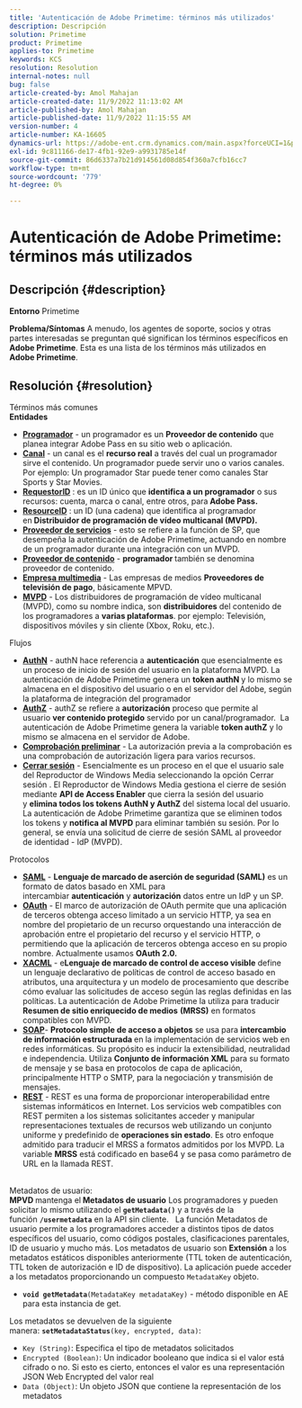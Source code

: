 ```yaml
---
title: 'Autenticación de Adobe Primetime: términos más utilizados'
description: Descripción
solution: Primetime
product: Primetime
applies-to: Primetime
keywords: KCS
resolution: Resolution
internal-notes: null
bug: false
article-created-by: Amol Mahajan
article-created-date: 11/9/2022 11:13:02 AM
article-published-by: Amol Mahajan
article-published-date: 11/9/2022 11:15:55 AM
version-number: 4
article-number: KA-16605
dynamics-url: https://adobe-ent.crm.dynamics.com/main.aspx?forceUCI=1&pagetype=entityrecord&etn=knowledgearticle&id=4f62ba74-1f60-ed11-9561-6045bd006268
exl-id: 9c811166-de17-4fb1-92e9-a9931785e14f
source-git-commit: 86d6337a7b21d914561d08d854f360a7cfb16cc7
workflow-type: tm+mt
source-wordcount: '779'
ht-degree: 0%

---
```


# Autenticación de Adobe Primetime: términos más utilizados

## Descripción {#description}

<b>Entorno</b>
Primetime


<b>Problema/Síntomas</b>
A menudo, los agentes de soporte, socios y otras partes interesadas se preguntan qué significan los términos específicos en <b>Adobe Primetime</b>. Esta es una lista de los términos más utilizados en <b>Adobe Primetime</b>.


## Resolución {#resolution}

Términos más comunes<br>
<b>Entidades</b>

- <u><b>Programador</b></u> - un programador es un <b>Proveedor de contenido</b> que planea integrar Adobe Pass en su sitio web o aplicación.
- <u><b>Canal</b></u> - un canal es el <b>recurso real</b> a través del cual un programador sirve el contenido. Un programador puede servir uno o varios canales. Por ejemplo: Un programador Star puede tener como canales Star Sports y Star Movies.
- <u><b>RequestorID</b></u> : es un ID único que <b>identifica a un programador</b> o sus recursos: cuenta, marca o canal, entre otros, para<b> Adobe Pass. </b>
- <u><b>ResourceID</b></u> : un ID (una cadena) que identifica al programador en<b> Distribuidor de programación de vídeo multicanal (MVPD). </b>
- <u><b>Proveedor de servicios</b></u> - esto se refiere a la función de SP, que desempeña la autenticación de Adobe Primetime, actuando en nombre de un programador durante una integración con un MVPD.
- <u><b>Proveedor de contenido</b></u> - <b>programador </b>también se denomina proveedor de contenido.
- <u><b>Empresa multimedia</b></u> - Las empresas de medios <b>Proveedores de televisión de pago</b>, básicamente MPVD.
- <u><b>MVPD</b></u> - Los distribuidores de programación de vídeo multicanal (MVPD), como su nombre indica, son <b>distribuidores</b> del contenido de los programadores a <b>varias plataformas</b>. por ejemplo: Televisión, dispositivos móviles y sin cliente (Xbox, Roku, etc.).

Flujos
- <u><b>AuthN</b></u> - authN hace referencia a <b>autenticación</b> que esencialmente es un proceso de inicio de sesión del usuario en la plataforma MVPD. La autenticación de Adobe Primetime genera un <b>token authN </b>y lo mismo se almacena en el dispositivo del usuario o en el servidor del Adobe, según la plataforma de integración del programador
- <u><b>AuthZ</b></u> - authZ se refiere a <b>autorización</b> proceso que permite al usuario <b>ver contenido protegido</b> servido por un canal/programador.  La autenticación de Adobe Primetime genera la variable <b>token authZ</b> y lo mismo se almacena en el servidor de Adobe.
- <u><b>Comprobación preliminar</b></u> - La autorización previa a la comprobación es una comprobación de autorización ligera para varios recursos.
- <u><b>Cerrar sesión</b></u> - Esencialmente es un proceso en el que el usuario sale del Reproductor de Windows Media seleccionando la opción Cerrar sesión . El Reproductor de Windows Media gestiona el cierre de sesión mediante <b>API de Access Enabler</b> que cierra la sesión del usuario y <b>elimina todos los tokens AuthN y AuthZ</b> del sistema local del usuario. La autenticación de Adobe Primetime garantiza que se eliminen todos los tokens y <b>notifica al MVPD</b> para eliminar también su sesión. Por lo general, se envía una solicitud de cierre de sesión SAML al proveedor de identidad - IdP (MVPD).



Protocolos
- <b><u>SAML</u></b> - <b>Lenguaje de marcado de aserción de seguridad (SAML)</b> es un formato de datos basado en XML para intercambiar <b>autenticación</b> y <b>autorización</b> datos entre un IdP y un SP.
- <u><b>OAuth</b></u> - El marco de autorización de OAuth permite que una aplicación de terceros obtenga acceso limitado a un servicio HTTP, ya sea en nombre del propietario de un recurso orquestando una interacción de aprobación entre el propietario del recurso y el servicio HTTP, o permitiendo que la aplicación de terceros obtenga acceso en su propio nombre. Actualmente usamos <b>OAuth 2.0.</b>
- <b><u>XACML</u></b> - e<b>Lenguaje de marcado de control de acceso visible</b> define un lenguaje declarativo de políticas de control de acceso basado en atributos, una arquitectura y un modelo de procesamiento que describe cómo evaluar las solicitudes de acceso según las reglas definidas en las políticas. La autenticación de Adobe Primetime la utiliza para traducir <b>Resumen de sitio enriquecido de medios</b> <b>(MRSS)</b> en formatos compatibles con MVPD.
- <b><u>SOAP</u></b>- <b>Protocolo simple de acceso a objetos</b> se usa para <b>intercambio de información estructurada </b>en la implementación de servicios web en redes informáticas. Su propósito es inducir la extensibilidad, neutralidad e independencia. Utiliza <b>Conjunto de información XML</b> para su formato de mensaje y se basa en protocolos de capa de aplicación, principalmente HTTP o SMTP, para la negociación y transmisión de mensajes.
- <u><b>REST</b></u> - REST es una forma de proporcionar interoperabilidad entre sistemas informáticos en Internet. Los servicios web compatibles con REST permiten a los sistemas solicitantes acceder y manipular representaciones textuales de recursos web utilizando un conjunto uniforme y predefinido de <b>operaciones sin estado</b>. Es otro enfoque admitido para traducir el MRSS a formatos admitidos por los MVPD. La variable <b>MRSS</b> está codificado en base64 y se pasa como parámetro de URL en la llamada REST.

<br>Metadatos de usuario:<br>
<b>MPVD </b>mantenga el<b> Metadatos de usuario</b> Los programadores y pueden solicitar lo mismo utilizando el <b>`getMetadata()`</b> y a través de la función <b>`/usermetadata`</b> en la API sin cliente.
 
La función Metadatos de usuario permite a los programadores acceder a distintos tipos de datos específicos del usuario, como códigos postales, clasificaciones parentales, ID de usuario y mucho más. Los metadatos de usuario son <b>Extensión</b> a los metadatos estáticos disponibles anteriormente (TTL token de autenticación, TTL token de autorización e ID de dispositivo). La aplicación puede acceder a los metadatos proporcionando un compuesto `MetadataKey` objeto.

- <b>`void getMetadata`</b>`(MetadataKey metadataKey)` - método disponible en AE para esta instancia de get.


Los metadatos se devuelven de la siguiente manera: <b>`setMetadataStatus`</b>`(key, encrypted, data)`:

- `Key (String)`: Especifica el tipo de metadatos solicitados
- `Encrypted (Boolean)`: Un indicador booleano que indica si el valor está cifrado o no. Si esto es cierto, entonces el valor es una representación JSON Web Encrypted del valor real
- `Data (Object)`: Un objeto JSON que contiene la representación de los metadatos
